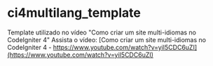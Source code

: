 # ci4multilang_template
Template utilizado no vídeo "Como criar um site multi-idiomas no CodeIgniter 4" 
Assista o vídeo: [Como criar um site multi-idiomas no CodeIgniter 4 - https://www.youtube.com/watch?v=yiI5CDC6uZI](https://www.youtube.com/watch?v=yiI5CDC6uZI)
